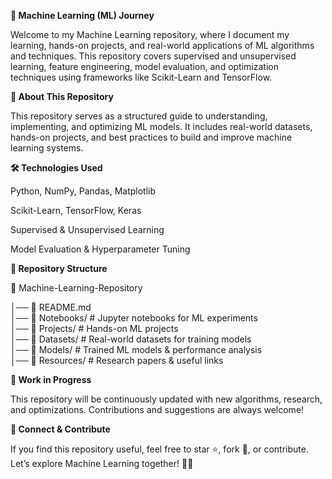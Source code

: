 **🤖 Machine Learning (ML) Journey**

Welcome to my Machine Learning repository, where I document my learning, hands-on projects, and real-world applications of ML algorithms and techniques. This repository covers supervised and unsupervised learning, feature engineering, model evaluation, and optimization techniques using frameworks like Scikit-Learn and TensorFlow.

**📌 About This Repository**

This repository serves as a structured guide to understanding, implementing, and optimizing ML models. It includes real-world datasets, hands-on projects, and best practices to build and improve machine learning systems.

**🛠 Technologies Used**

Python, NumPy, Pandas, Matplotlib

Scikit-Learn, TensorFlow, Keras

Supervised & Unsupervised Learning

Model Evaluation & Hyperparameter Tuning

**📂 Repository Structure**

📁 Machine-Learning-Repository

│── 📄 README.md  
│── 📁 Notebooks/           # Jupyter notebooks for ML experiments  
│── 📁 Projects/            # Hands-on ML projects  
│── 📁 Datasets/            # Real-world datasets for training models  
│── 📁 Models/              # Trained ML models & performance analysis  
│── 📁 Resources/           # Research papers & useful links  

**🚧 Work in Progress**

This repository will be continuously updated with new algorithms, research, and optimizations. Contributions and suggestions are always welcome!

**🤝 Connect & Contribute**

If you find this repository useful, feel free to star ⭐, fork 🍴, or contribute. Let’s explore Machine Learning together! 🤖🚀
